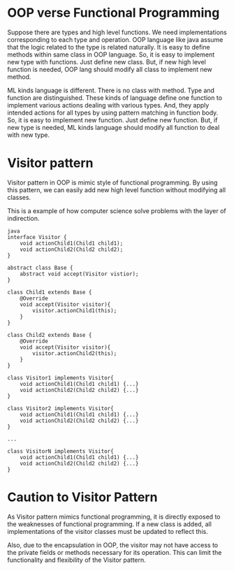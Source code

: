 # OOP verse Functional Programming

Suppose there are types and high level functions. 
We need implementations corresponding to each type and operation. 
OOP language like java assume that the logic related to the type is related naturally. 
It is easy to define methods within same class in OOP language. 
So, it is easy to implement new type with functions. Just define new class. 
But, if new high level function is needed, OOP lang should modify all class to implement new method.

ML kinds language is different. There is no class with method. Type and function are distinguished.
These kinds of language define one function to implement various actions dealing with various types.
And, they apply intended actions for all types by using pattern matching in function body.
So, it is easy to implement new function. Just define new function.
But, if new type is needed, ML kinds language should modify all function to deal with new type.

# Visitor pattern

Visitor pattern in OOP is mimic style of functional programming. 
By using this pattern, we can easily add new high level function without modifying all classes.

This is a example of how computer science solve problems with the layer of indirection.
```
java
interface Visitor {
    void actionChild1(Child1 child1);
    void actionChild2(Child2 child2);
}

abstract class Base {
    abstract void accept(Visitor vistior);
}

class Child1 extends Base {
    @Override
    void accept(Visitor visitor){
        visitor.actionChild1(this);
    }
}

class Child2 extends Base {
    @Override
    void accept(Visitor visitor){
        visitor.actionChild2(this);
    }
}

class Visitor1 implements Visitor{
    void actionChild1(Child1 child1) {...}
    void actionChild2(Child2 child2) {...}
}

class Visitor2 implements Visitor{
    void actionChild1(Child1 child1) {...}
    void actionChild2(Child2 child2) {...}
}

...

class VisitorN implements Visitor{
    void actionChild1(Child1 child1) {...}
    void actionChild2(Child2 child2) {...}
}

```
# Caution to Visitor Pattern
As Visitor pattern mimics functional programming, 
it is directly exposed to the weaknesses of functional programming. 
If a new class is added, all implementations of the visitor classes must be updated to reflect this. 

Also, due to the encapsulation in OOP, 
the visitor may not have access to the private fields or methods necessary for its operation. 
This can limit the functionality and flexibility of the Visitor pattern.
